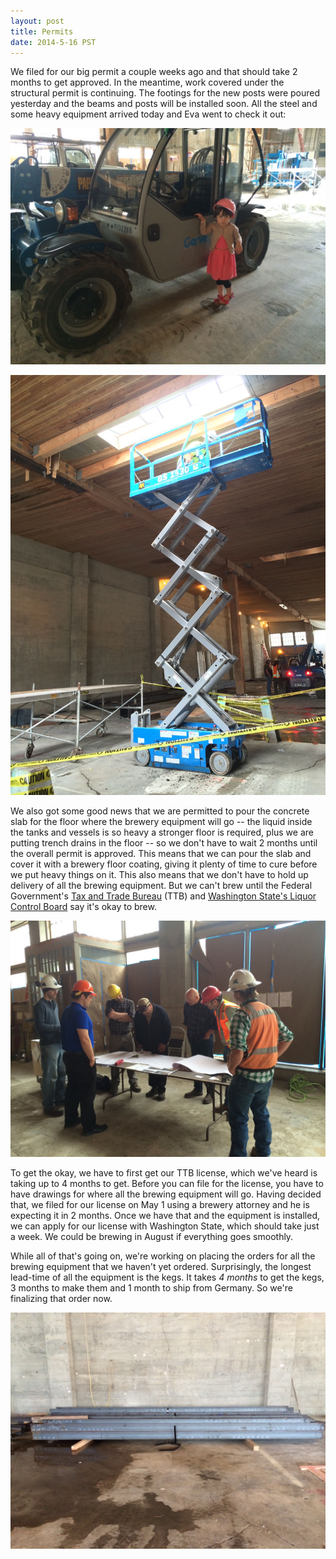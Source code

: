 ```yaml
---
layout: post
title: Permits
date: 2014-5-16 PST
---
```


We filed for our big permit a couple weeks ago and that should take 2 months to get approved. In the meantime, work covered under the structural permit is continuing. The footings for the new posts were poured yesterday and the beams and posts will be installed soon. All the steel and some heavy equipment arrived today and Eva went to check it out:

![](/img/news/IMG_0124.jpg)

<!--more-->

![](/img/news/IMG_0121.jpg)

We also got some good news that we are permitted to pour the concrete slab for the floor where the brewery equipment will go -- the liquid inside the tanks and vessels is so heavy a stronger floor is required, plus we are putting trench drains in the floor -- so we don't have to wait 2 months until the overall permit is approved. This means that we can pour the slab and cover it with a brewery floor coating, giving it plenty of time to cure before we put heavy things on it. This also means that we don't have to hold up delivery of all the brewing equipment. But we can't brew until the Federal Government's [Tax and Trade Bureau](http://ttb.gov) (TTB) and [Washington State's Liquor Control Board](http://www.liq.wa.gov) say it's okay to brew.

![](/img/news/IMG_0061.jpg)

To get the okay, we have to first get our TTB license, which we've heard is taking up to 4 months to get. Before you can file for the license, you have to have drawings for where all the brewing equipment will go. Having decided that, we filed for our license on May 1 using a brewery attorney and he is expecting it in 2 months. Once we have that and the equipment is installed, we can apply for our license with Washington State, which should take just a week. We could be brewing in August if everything goes smoothly.

While all of that's going on, we're working on placing the orders for all the brewing equipment that we haven't yet ordered. Surprisingly, the longest lead-time of all the equipment is the kegs. It takes _4 months_ to get the kegs, 3 months to make them and 1 month to ship from Germany. So we're finalizing that order now.


![](/img/news/IMG_0125.jpg)
